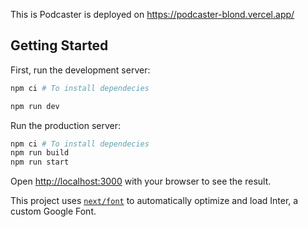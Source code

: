 This is Podcaster is deployed on  https://podcaster-blond.vercel.app/

## Getting Started

First, run the development server:

```bash
npm ci # To install dependecies

npm run dev 
```

Run the production server:

```bash
npm ci # To install dependecies
npm run build
npm run start 
```

Open [http://localhost:3000](http://localhost:3000) with your browser to see the result.

This project uses [`next/font`](https://nextjs.org/docs/basic-features/font-optimization) to automatically optimize and load Inter, a custom Google Font.
